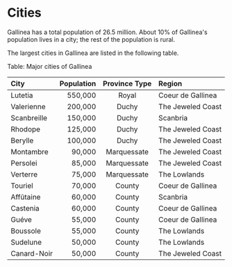 # Cities

Gallinea has a total population of 26.5 million. 
About 10% of Gallinea's population lives in a city; the 
rest of the population is rural.

The largest cities in Gallinea are listed in the following table.

Table: Major cities of Gallinea

| City        | Population | Province Type | Region            |
| :---------- | ---------: | :-----------: | :---------------- |
| Lutetia     | 550,000    | Royal         | Coeur de Gallinea |
| Valerienne  | 200,000    | Duchy         | The Jeweled Coast |
| Scanbreille | 150,000    | Duchy         | Scanbria          |
| Rhodope     | 125,000    | Duchy         | The Jeweled Coast |
| Berylle     | 100,000    | Duchy         | The Jeweled Coast |
| Montambre   | 90,000     | Marquessate   | The Jeweled Coast |
| Persolei    | 85,000     | Marquessate   | The Jeweled Coast |
| Verterre    | 75,000     | Marquessate   | The Lowlands      |
| Touriel     | 70,000     | County        | Coeur de Gallinea |
| Affûtaine   | 60,000     | County        | Scanbria          |
| Castenia    | 60,000     | County        | Coeur de Gallinea |
| Guéve       | 55,000     | County        | Coeur de Gallinea |
| Boussole    | 55,000     | County        | The Lowlands      |
| Sudelune    | 50,000     | County        | The Lowlands      |
| Canard-Noir | 50,000     | County        | The Jeweled Coast |

